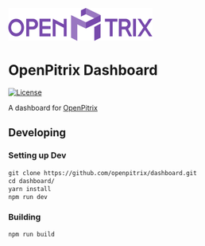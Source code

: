![Logo of the project](./src/assets/logo.svg)

# OpenPitrix Dashboard

[![License](http://img.shields.io/badge/license-apache%20v2-blue.svg)](./LICENSE)

A dashboard for [OpenPitrix](https://github.com/openpitrix/openpitrix)


## Developing

### Setting up Dev

```shell
git clone https://github.com/openpitrix/dashboard.git
cd dashboard/
yarn install
npm run dev
```

### Building

```shell
npm run build
```
